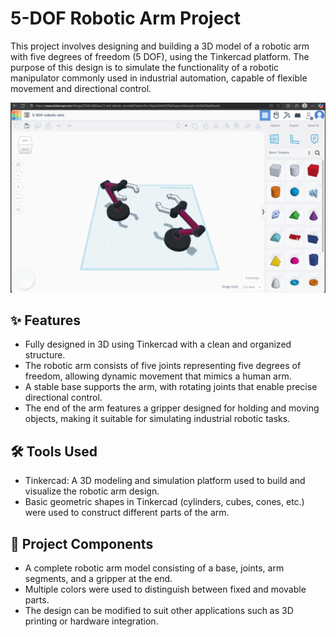 # 5-DOF Robotic Arm Project

This project involves designing and building a 3D model of a robotic arm with five degrees of freedom (5 DOF), using the Tinkercad platform. The purpose of this design is to simulate the functionality of a robotic manipulator commonly used in industrial automation, capable of flexible movement and directional control.

![](https://github.com/itsabalkhail/3D-Design-5-DOF-Robotic/blob/main/Screenshot%202025-07-08%20213602.png?raw=true)

## ✨ Features

- Fully designed in 3D using Tinkercad with a clean and organized structure.
- The robotic arm consists of five joints representing five degrees of freedom, allowing dynamic movement that mimics a human arm.
- A stable base supports the arm, with rotating joints that enable precise directional control.
- The end of the arm features a gripper designed for holding and moving objects, making it suitable for simulating industrial robotic tasks.

## 🛠️ Tools Used

- Tinkercad: A 3D modeling and simulation platform used to build and visualize the robotic arm design.
- Basic geometric shapes in Tinkercad (cylinders, cubes, cones, etc.) were used to construct different parts of the arm.

## 📂 Project Components

- A complete robotic arm model consisting of a base, joints, arm segments, and a gripper at the end.
- Multiple colors were used to distinguish between fixed and movable parts.
- The design can be modified to suit other applications such as 3D printing or hardware integration.

